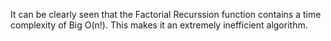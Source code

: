 It can be clearly seen that the Factorial Recurssion function contains a time complexity of Big O(n!). This makes it an extremely inefficient algorithm.